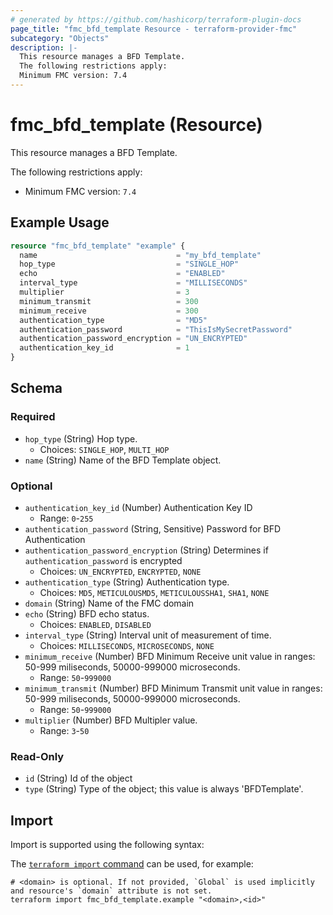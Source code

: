 ```yaml
---
# generated by https://github.com/hashicorp/terraform-plugin-docs
page_title: "fmc_bfd_template Resource - terraform-provider-fmc"
subcategory: "Objects"
description: |-
  This resource manages a BFD Template.
  The following restrictions apply:
  Minimum FMC version: 7.4
---
```


# fmc_bfd_template (Resource)

This resource manages a BFD Template.

The following restrictions apply:
  - Minimum FMC version: `7.4`

## Example Usage

```terraform
resource "fmc_bfd_template" "example" {
  name                               = "my_bfd_template"
  hop_type                           = "SINGLE_HOP"
  echo                               = "ENABLED"
  interval_type                      = "MILLISECONDS"
  multiplier                         = 3
  minimum_transmit                   = 300
  minimum_receive                    = 300
  authentication_type                = "MD5"
  authentication_password            = "ThisIsMySecretPassword"
  authentication_password_encryption = "UN_ENCRYPTED"
  authentication_key_id              = 1
}
```

<!-- schema generated by tfplugindocs -->
## Schema

### Required

- `hop_type` (String) Hop type.
  - Choices: `SINGLE_HOP`, `MULTI_HOP`
- `name` (String) Name of the BFD Template object.

### Optional

- `authentication_key_id` (Number) Authentication Key ID
  - Range: `0`-`255`
- `authentication_password` (String, Sensitive) Password for BFD Authentication
- `authentication_password_encryption` (String) Determines if `authentication_password` is encrypted
  - Choices: `UN_ENCRYPTED`, `ENCRYPTED`, `NONE`
- `authentication_type` (String) Authentication type.
  - Choices: `MD5`, `METICULOUSMD5`, `METICULOUSSHA1`, `SHA1`, `NONE`
- `domain` (String) Name of the FMC domain
- `echo` (String) BFD echo status.
  - Choices: `ENABLED`, `DISABLED`
- `interval_type` (String) Interval unit of measurement of time.
  - Choices: `MILLISECONDS`, `MICROSECONDS`, `NONE`
- `minimum_receive` (Number) BFD Minimum Receive unit value in ranges: 50-999 miliseconds, 50000-999000 microseconds.
  - Range: `50`-`999000`
- `minimum_transmit` (Number) BFD Minimum Transmit unit value in ranges: 50-999 miliseconds, 50000-999000 microseconds.
  - Range: `50`-`999000`
- `multiplier` (Number) BFD Multipler value.
  - Range: `3`-`50`

### Read-Only

- `id` (String) Id of the object
- `type` (String) Type of the object; this value is always 'BFDTemplate'.

## Import

Import is supported using the following syntax:

The [`terraform import` command](https://developer.hashicorp.com/terraform/cli/commands/import) can be used, for example:

```shell
# <domain> is optional. If not provided, `Global` is used implicitly and resource's `domain` attribute is not set.
terraform import fmc_bfd_template.example "<domain>,<id>"
```
